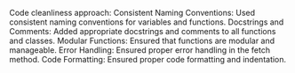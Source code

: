 Code cleanliness approach:
Consistent Naming Conventions: Used consistent naming conventions for variables and functions.
Docstrings and Comments: Added appropriate docstrings and comments to all functions and classes.
Modular Functions: Ensured that functions are modular and manageable.
Error Handling: Ensured proper error handling in the fetch method.
Code Formatting: Ensured proper code formatting and indentation.
